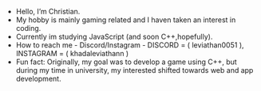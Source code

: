- Hello, I’m Christian.
- My hobby is mainly gaming related and I haven taken an interest in coding.
- Currently im studying JavaScript (and soon C++,hopefully).
- How to reach me - Discord/Instagram - DISCORD = ( leviathan0051 ), INSTAGRAM = ( khadaleviathann )
- Fun fact: Originally, my goal was to develop a game using C++, but during my time in university, my interested shifted towards web and app development.

<!---
KhadaLeviathan/KhadaLeviathan is a ✨ special ✨ repository because its `README.md` (this file) appears on your GitHub profile.
You can click the Preview link to take a look at your changes.
--->
